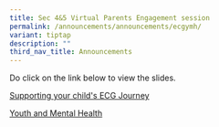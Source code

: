 ```yaml
---
title: Sec 4&5 Virtual Parents Engagement session
permalink: /announcements/announcements/ecgymh/
variant: tiptap
description: ""
third_nav_title: Announcements
---
```

<p>Do click on the link below to view the slides.</p>
<p><a href="/files/Sec 4 n 5 PTM/ecg_journey.pdf" rel="noopener noreferrer nofollow" target="_blank">Supporting your child's ECG Journey</a>
</p>
<p><a href="/files/Sec 4 n 5 PTM/youth_and_mental_health.pdf" rel="noopener noreferrer nofollow" target="_blank">Youth and Mental Health</a>
</p>
